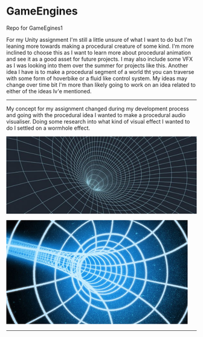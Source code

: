 # GameEngines
 Repo for GameEgines1

For my Unity assignment I'm still a little unsure of what I want to do but I'm leaning more towards making a procedural creature of some kind.
I'm more inclined to choose this as I want to learn more about procedural animation and see it as a good asset for future projects.
I may also include some VFX as I was looking into them over the summer for projects like this.
Another idea I have is to make a procedural segment of a world tht you can traverse with some form of hoverbike or a fluid like control system.
My ideas may change over time bit I'm more than likely going to work on an idea related to either of the ideas Iv'e mentioned.

----
My concept for my assignment changed during my development process and going with the procedural idea I wanted to make a procedural audio visualiser. Doing some research into what kind of visual effect I wanted to do I settled on a wormhole effect. 

![](Images/wormhole_600.jpg)

![](Images/wormhole_sketch_LeahT.jpg)

----



